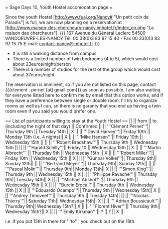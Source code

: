 = Sage Days 10, Youth Hostel accomodation page =

Since the youth Hostel [http://www.fuaj.org/Nancy# "Un petit coin de Paradis"] is full, we are now planning on a reservation at [http://www.maison-des-chercheurs-nancy.imhotel.fr/index_en.php "La maison des chercheurs"].
{{{
167 Avenue du Général Leclerc
54500 VANDOEUVRE-LES-NANCY
Tél. 00 33(0)3 83 97 15 40 - 
Fax 00 33(0)3 83 97 15 75
E-mail: contact-nancy@imhotel.fr
}}}

 * It is still a walking distance from campus
 * There is a limited number of twin bedrooms (4 to 5), which would cost about 23euros/night/person
 * There is a number of studios for the rest of the group which would cost about 37euros/night

The reservation is imminent, so if you are not listed on this page, contact {{{clement . pernet [at] gmail.com}}} as soon as possible.
I am also waiting for everyone listed here to confirm me by email that this option works, and if they have a preference between single or double room. 
I'll try to organize rooms as well as I can, so there is no garanty that you end up having a twin room even if you said you would prefer one.


== List of participants willing to stay at the Youth Hostel ==
||                     || from       || to (including the night of that day) || Confirmed ||
|| '''Clément Pernet'''||  Thursday 9th || Tuesday 14th || X ||
|| '''David Harvey'''|| Friday 10th || Monday 13th (i.e. 4 nights)|| X ||
|| '''Mike Hansen'''|| Friday 10th || Wednesday 15th || ||
|| '''Robert Bradshaw'''|| Thursday 9th || Wednesday 15th || ||
|| '''Harald Schilly'''|| Friday 10 || Wednesday 15th || X ||
|| '''Martin Albrecht''' || Thursday 9th || Wednesday 15th || X ||
|| '''Robert Miller'''|| Friday 10th || Wednesday 15th || X ||
|| '''Gunnar Völkel'''|| Thursday 9th|| Sunday 12th|| ||
|| '''Bertrand Meyer'''|| Thursday 9th|| Sunday 12th|| ||
|| '''Pascal Molin'''|| Thursday 9th|| Monday 13th|| X ||
|| '''Simon King'''||  Thursday 9th || Wednesday 15th || X ||
|| '''Philippe Ravache'''|| Thursday 9th|| Tuesday 14th|| X ||
|| '''Michael Abshoff'''||  Thursday 9th || Wednesday 15th || X ||
|| '''Burcin Erocal'''||  Thursday 9th || Wednesday 15th || X ||
|| '''Edouardo Ocampo'''|| Thursday 9th || Wednesday 15th|| X ||
|| '''Andrey Timoveef'''|| Thursday 9th || Tuesday 14th|| ||
|| '''Nicolas Thierry'''|| Saturday 11th|| Wednesday 15th|| X ||
|| ''' Adrian Boussicault'''|| Thursday 9th|| Wednesday 15th?|| X ||
|| ''' Florent Hiver'''|| Thursday 9th|| Wednesday 15th?|| X ||
|| ''' Emily Kirkman'''|| ? || ? || X ||

i.e. if you put 15th in there for '''to''', you check out on the 16th.
